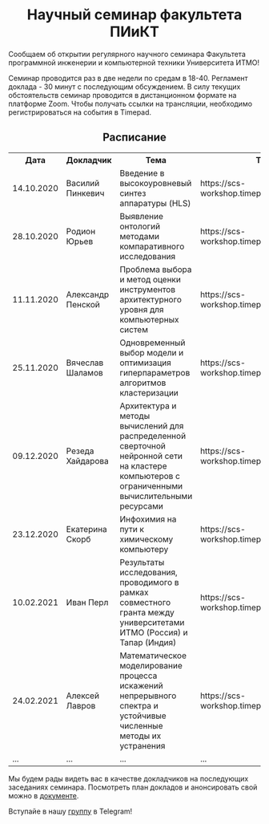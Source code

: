 <h1 align="center">Научный семинар факультета ПИиКТ</h1>

<p>Сообщаем об открытии регулярного научного семинара Факультета программной инженерии и компьютерной техники Университета ИТМО!</p>

<p>Семинар проводится раз в две недели по средам в 18-40. Регламент доклада - 30 минут с последующим обсуждением. В силу текущих обстоятельств семинар проводится в дистанционном формате на платформе Zoom. Чтобы получать ссылки на трансляции, необходимо регистрироваться на события в Timepad.</p>

<h2 align="center">Расписание</h2>
<table align="center">
  <tr>
    <th>Дата</th>
    <th>Докладчик</th>
    <th>Тема</th>
    <th>Timepad</th>
    <th>Ссылки</th>
  </tr>
  <tr>
    <td>14.10.2020</td>
    <td>Василий Пинкевич</td>
    <td>Введение в высокоуровневый синтез аппаратуры (HLS)</td>
    <td>https://scs-workshop.timepad.ru/event/1452516/</td>
    <td>
      <a href="https://youtu.be/mbheV9V8AbM">видео</a>, <a href="https://drive.google.com/file/d/161Lj0fVLHgSYLQMaz0Sn_3TaYUGWYvNI/view?usp=sharing">презентация</a>
    </td>
  </tr>
  <tr>
    <td>28.10.2020</td>
    <td>Родион Юрьев</td>
    <td>Выявление онтологий методами компаративного исследования</td>
    <td>https://scs-workshop.timepad.ru/event/1467174/</td>
    <td>
      <a href="https://youtu.be/qPqWD0BVHBE">видео</a>, <a href="https://drive.google.com/file/d/1-TaQNl5usd9eIs3orC0qo9ab__TRqTrD/view?usp=sharing">презентация</a>
    </td>
  </tr>
  <tr>
    <td>11.11.2020</td>
    <td>Александр Пенской</td>
    <td>Проблема выбора и метод оценки инструментов архитектурного уровня для компьютерных систем</td>
    <td>https://scs-workshop.timepad.ru/event/1478781/</td>
    <td>
      <a href="https://youtu.be/Lq4iLHoDjiA">видео</a>,
      <a href="https://drive.google.com/file/d/1yLpI7JebOyZNF6DIuHwS_uQCkiGTxjLa/view?usp=sharing">презентация</a>,
      <a href="https://www.researchgate.net/publication/334487308_The_Selection_Problem_and_Evaluating_Method_for_Architectural_Design_Tools_of_Embedded_Systems">статья</a>,
      <a href="http://fppo.ifmo.ru/?page1=16&page2=52&page_d=1&page_d2=142415">диссертация</a>
    </td>
  </tr>
  <tr>
    <td>25.11.2020</td>
    <td>Вячеслав Шаламов</td>
    <td>Одновременный выбор модели и оптимизация гиперпараметров алгоритмов кластеризации</td>
    <td>https://scs-workshop.timepad.ru/event/1487914/</td>
    <td>
      <a href="https://youtu.be/CHew7Prum9Y">видео</a>,
      <a href="https://drive.google.com/file/d/16vKCGBmFyEcq_J89DTpHSWMV4qqlH6za/view?usp=sharing">презентация</a> 
    </td>
  </tr>
  <tr>
    <td>09.12.2020</td>
    <td>Резеда Хайдарова</td>
    <td>Архитектура и методы вычислений для распределенной сверточной нейронной сети на кластере компьютеров с ограниченными вычислительными ресурсами</td>
    <td>https://scs-workshop.timepad.ru/event/1502946/</td>
    <td>
      <a href="https://youtu.be/TxOt4lZw7sg">видео</a>
    </td>
  </tr>
  <tr>
    <td>23.12.2020</td>
    <td>Екатерина Скорб</td>
    <td>Инфохимия на пути к химическому компьютеру</td>
    <td>https://scs-workshop.timepad.ru/event/1505043/</td>
    <td>
      <a href="https://youtu.be/BJCjH0M0z4Y">видео</a>
    </td>
  </tr>
  <tr>
    <td>10.02.2021</td>
    <td>Иван Перл</td>
    <td>Результаты исследования, проводимого в рамках совместного гранта между университетами ИТМО (Россия) и Тапар (Индия)</td>
    <td>https://scs-workshop.timepad.ru/event/1552131/</td>
    <td>
      <a href="https://youtu.be/QzZn9M35vMw">видео</a>,
      <a href="https://drive.google.com/file/d/1Mblu37R6ye42NLOQdyw3zV4eA8VP38Wc/view?usp=sharing">презентация</a> 
    </td>
  </tr>
  <tr>
    <td>24.02.2021</td>
    <td>Алексей Лавров</td>
    <td>Математическое моделирование процесса искажений 
непрерывного спектра и устойчивые численные методы их устранения</td>
    <td>https://scs-workshop.timepad.ru/event/1562806/</td>
    <td>
      <a href="https://youtu.be/ivO53U6DePY">видео</a>,
      <a href="https://drive.google.com/file/d/1BFzLKpabubPCGnnzRjW-SJlx7-YBfuZM/view?usp=sharing">презентация</a> 
    </td>
  </tr>
  <tr>
    <td>...</td>
    <td>...</td>
    <td>...</td>
    <td>...</td>
    <td>...</td>
  </tr>
</table>

<p>Мы будем рады видеть вас в качестве докладчиков на последующих заседаниях семинара. Посмотреть план докладов и анонсировать свой можно в <a href="https://docs.google.com/document/d/1EtvN-66K8svSjhSH4FKasCWWHZsodVAQhUmV19-Q3e0/edit?usp=sharing">документе</a>.</p>

<p>Вступайе в нашу <a href="https://t.me/joinchat/BNW7qBUJEzQ6FeDIFCDPAQ">группу</a> в Telegram!</p>
